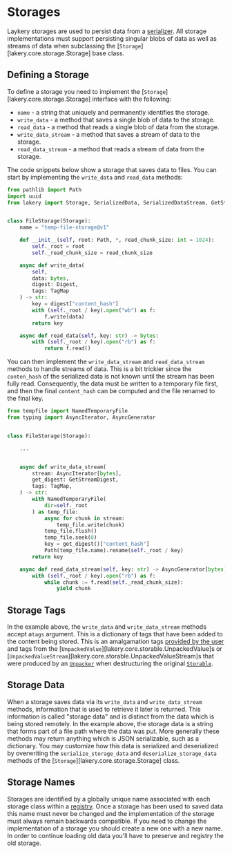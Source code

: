 # Storages

Laykery storages are used to persist data from a [serializer](./serializers.md). All
storage implementations must support persisting singular blobs of data as well as
streams of data when subclassing the [`Storage`][lakery.core.storage.Storage] base
class.

## Defining a Storage

To define a storage you need to implement the [`Storage`][lakery.core.storage.Storage]
interface with the following:

-   `name` - a string that uniquely and permanently identifies the storage.
-   `write_data` - a method that saves a single blob of data to the storage.
-   `read_data` - a method that reads a single blob of data from the storage.
-   `write_data_stream` - a method that saves a stream of data to the storage.
-   `read_data_stream` - a method that reads a stream of data from the storage.

The code snippets below show a storage that saves data to files. You can start by
implementing the `write_data` and `read_data` methods:

```python
from pathlib import Path
import uuid
from lakery import Storage, SerializedData, SerializedDataStream, GetStreamDigest, Digest, TagMap, GetStreamDigest


class FileStorage(Storage):
    name = "temp-file-storage@v1"

    def __init__(self, root: Path, *, read_chunk_size: int = 1024):
        self._root = root
        self._read_chunk_size = read_chunk_size

    async def write_data(
        self,
        data: bytes,
        digest: Digest,
        tags: TagMap
    ) -> str:
        key = digest["content_hash"]
        with (self._root / key).open("wb") as f:
            f.write(data)
        return key

    async def read_data(self, key: str) -> bytes:
        with (self._root / key).open("rb") as f:
            return f.read()
```

You can then implement the `write_data_stream` and `read_data_stream` methods to handle
streams of data. This is a bit trickier since the `conten_hash` of the serialized data
is not known until the stream has been fully read. Consequently, the data must be
written to a temporary file first, and then the final `content_hash` can be computed and
the file renamed to the final key.

```python
from tempfile import NamedTemporaryFile
from typing import AsyncIterator, AsyncGenerator


class FileStorage(Storage):

    ...


    async def write_data_stream(
        stream: AsyncIterator[bytes],
        get_digest: GetStreamDigest,
        tags: TagMap,
    ) -> str:
        with NamedTemporaryFile(
            dir=self._root
        ) as temp_file:
            async for chunk in stream:
                temp_file.write(chunk)
            temp_file.flush()
            temp_file.seek(0)
            key = get_digest()["content_hash"]
            Path(temp_file.name).rename(self._root / key)
        return key

    async def read_data_stream(self, key: str) -> AsyncGenerator[bytes]:
        with (self._root / key).open("rb") as f:
            while chunk := f.read(self._read_chunk_size):
                yield chunk
```

## Storage Tags

In the example above, the `write_data` and `write_data_stream` methods accept a`tags`
argument. This is a dictionary of tags that have been added to the content being stored.
This is an amalgamation tags [provided by the user](../usage.md#adding-tags) and tags
from the [`UnpackedValue`][lakery.core.storable.UnpackedValue]s or
[`UnpackedValueStream`][lakery.core.storable.UnpackedValueStream]s that were produced by
an [`Unpacker`](./unpackers.md) when destructuring the original
[`Storable`](./storable.md).

## Storage Data

When a storage saves data via its `write_data` and `write_data_stream` methods,
information that is used to retrieve it later is returned. This information is called
"storage data" and is distinct from the data which is being stored remotely. In the
example above, the storage data is a string that forms part of a file path where the
data was put. More generally these methods may return anything which is JSON
serializable, such as a dictionary. You may customize how this data is serialized and
deserialized by overwriting the `serialize_storage_data` and `deserialize_storage_data`
methods of the [`Storage`][lakery.core.storage.Storage] class.

## Storage Names

Storages are identified by a globally unique name associated with each storage class
within a [registry](./registry.md#adding-storages). Once a storage has been used to
saved data this name must never be changed and the implementation of the storage must
always remain backwards compatible. If you need to change the implementation of a
storage you should create a new one with a new name. In order to continue loading old
data you'll have to preserve and registry the old storage.
